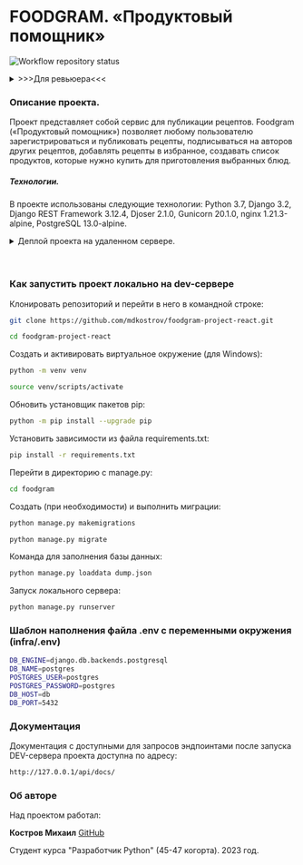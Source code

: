 # FOODGRAM. «Продуктовый помощник»

![Workflow repository status](https://github.com/mdkostrov/foodgram-project-react/actions/workflows/foodgram_workflow.yml/badge.svg)

<details>
<summary>
>>>Для ревьюера<<<
</summary>
##### АДРЕС ПРОЕКТА НА ВМ ДЛЯ РЕВЬЮ:
http://51.250.78.62/
</details>


### Описание проекта.

Проект представляет собой сервис для публикации рецептов.
Foodgram («Продуктовый помощник») позволяет любому пользователю зарегистрироваться и публиковать рецепты, подписываться на авторов других рецептов, добавлять рецепты в избранное, создавать список продуктов, которые нужно купить для приготовления выбранных блюд.

##### Технологии.

В проекте использованы следующие технологии:
Python 3.7, Django 3.2, Django REST Framework 3.12.4, Djoser 2.1.0, Gunicorn 20.1.0, nginx 1.21.3-alpine, PostgreSQL 13.0-alpine.

<details>
<summary>
Деплой проекта на удаленном сервере.
</summary>
для Linux-систем все команды необходимо выполнять от имени администратора
- Склонировать репозиторий
```bash
git clone https://github.com/mdkostrov/foodgram-project-react.git
```
- Выполнить вход на удаленный сервер
- Обновить пакеты
- Установить docker на сервер:
```bash
sudo apt install docker.io
```
- Установить docker-compose на сервер:
```bash
sudo apt install docker-compose
```
- Локально отредактировать файл infra/nginx.conf, обязательно в строке server_name вписать IP-адрес сервера
- Скопировать файлы docker-compose.yml и nginx.conf из директории infra на сервер:
```bash
scp docker-compose.yml <username>@<host>:/home/<username>/docker-compose.yml
scp nginx.conf <username>@<host>:/home/<username>/nginx.conf
```
- Создать .env файл по предлагаемому шаблону.
- Для работы с Workflow добавить в Secrets GitHub переменные окружения:
    ```
    DB_ENGINE=<django.db.backends.postgresql>
    DB_NAME=<имя базы данных postgres>
    DB_USER=<пользователь бд>
    DB_PASSWORD=<пароль>
    DB_HOST=<db>
    DB_PORT=<5432>

    DOCKER_PASSWORD=<пароль от DockerHub>
    DOCKER_USERNAME=<имя пользователя>

    SECRET_KEY=<секретный ключ проекта django>

    USER=<username для подключения к серверу>
    HOST=<IP сервера>
    PASSPHRASE=<пароль для сервера, если он установлен>
    SSH_KEY=<ваш SSH ключ (для получения команда: cat ~/.ssh/id_rsa)>

    TELEGRAM_TO=<ID чата, в который придет сообщение>
    TELEGRAM_TOKEN=<токен вашего бота>
    ```
    Workflow состоит из четырёх шагов:
     - Проверка кода на соответствие PEP8
     - Сборка и публикация образа бекенда на DockerHub.
     - Автоматический деплой на удаленный сервер.
     - Отправка уведомления в телеграм-чат.
- собрать и запустить контейнеры на сервере:
```bash
docker-compose up -d --build
```
- После успешной сборки выполнить следующие действия (только при первом деплое):
    * провести миграции внутри контейнеров:
    ```bash
    docker-compose exec web python manage.py migrate

    * Заполнить БД:
    ```bash
    docker-compose exec web python manage.py loaddata dump.json
</details>
<br />
<br />

### Как запустить проект локально на dev-сервере

Клонировать репозиторий и перейти в него в командной строке:

```bash
git clone https://github.com/mdkostrov/foodgram-project-react.git
```

```bash
cd foodgram-project-react
```

Cоздать и активировать виртуальное окружение (для Windows):

```bash
python -m venv venv
```

```bash
source venv/scripts/activate
```

Обновить установщик пакетов pip:

```bash
python -m pip install --upgrade pip
```

Установить зависимости из файла requirements.txt:

```bash
pip install -r requirements.txt
```

Перейти в директорию с manage.py:

```bash
cd foodgram
```

Создать (при необходимости) и выполнить миграции:

```bash
python manage.py makemigrations
```

```bash
python manage.py migrate
```

Команда для заполнения базы данных:

```bash
python manage.py loaddata dump.json
```

Запуск локального сервера:

```bash
python manage.py runserver
```

### Шаблон наполнения файла .env с переменными окружения (infra/.env)

```bash
DB_ENGINE=django.db.backends.postgresql
DB_NAME=postgres
POSTGRES_USER=postgres
POSTGRES_PASSWORD=postgres
DB_HOST=db
DB_PORT=5432
```

### Документация
Документация с доступными для запросов эндпоинтами после запуска DEV-сервера проекта доступна по адресу:

```bash
http://127.0.0.1/api/docs/
```

### Об авторе

Над проектом работал:

**Костров Михаил**
[GitHub](https://github.com/mdkostrov/)

Студент курса "Разработчик Python" (45-47 когорта). 2023 год.

